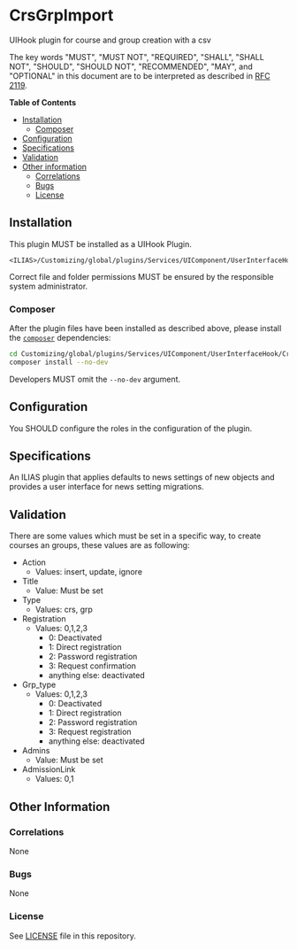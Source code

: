 # CrsGrpImport

UIHook plugin for course and group creation with a csv

The key words "MUST", "MUST NOT", "REQUIRED", "SHALL", "SHALL NOT", "SHOULD",
"SHOULD NOT", "RECOMMENDED", "MAY", and "OPTIONAL"
in this document are to be interpreted as described in
[RFC 2119](https://www.ietf.org/rfc/rfc2119.txt).

**Table of Contents**

* [Installation](#installation)
    * [Composer](#composer)
* [Configuration](#configuration)
* [Specifications](#specifications)
* [Validation](#validation)
* [Other information](#other-information)
    * [Correlations](#correlations)
    * [Bugs](#bugs)
    * [License](#license)

## Installation

This plugin MUST be installed as a UIHook Plugin.

	<ILIAS>/Customizing/global/plugins/Services/UIComponent/UserInterfaceHook/CrsGrpImport

Correct file and folder permissions MUST be
ensured by the responsible system administrator.

### Composer

After the plugin files have been installed as described above,
please install the [`composer`](https://getcomposer.org/) dependencies:

```bash
cd Customizing/global/plugins/Services/UIComponent/UserInterfaceHook/CrsGrpImport
composer install --no-dev
```

Developers MUST omit the `--no-dev` argument.

## Configuration

You SHOULD configure the roles in the configuration of the plugin.

## Specifications

An ILIAS plugin that applies defaults to news settings of new objects and provides
a user interface for news setting migrations.

## Validation
There are some values which must be set in a specific way, to create courses an groups, these values are as following:
* Action
  * Values: insert, update, ignore
* Title
  * Value: Must be set
* Type
  * Values: crs, grp
* Registration
  * Values: 0,1,2,3
    * 0: Deactivated
    * 1: Direct registration
    * 2: Password registration
    * 3: Request confirmation
    * anything else: deactivated
* Grp_type
  * Values: 0,1,2,3
    * 0: Deactivated
    * 1: Direct registration
    * 2: Password registration
    * 3: Request registration
    * anything else: deactivated
* Admins
  * Value: Must be set
* AdmissionLink
  * Values: 0,1

## Other Information

### Correlations

None

### Bugs

None

### License

See [LICENSE](./LICENSE) file in this repository.